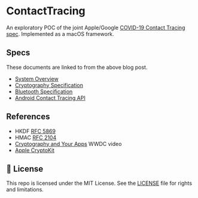 # ContactTracing

An exploratory POC of the joint Apple/Google
[COVID-19 Contact Tracing spec](https://blog.google/inside-google/company-announcements/apple-and-google-partner-covid-19-contact-tracing-technology).
Implemented as a macOS framework.

## Specs

These documents are linked to from the above blog post.

- [System Overview](https://blog.google/documents/57/Overview_of_COVID-19_Contact_Tracing_Using_BLE.pdf)
- [Cryptography Specification](https://blog.google/documents/56/Contact_Tracing_-_Cryptography_Specification.pdf)
- [Bluetooth Specification](https://blog.google/documents/58/Contact_Tracing_-_Bluetooth_Specification_v1.1_RYGZbKW.pdf)
- [Android Contact Tracing API](https://blog.google/documents/55/Android_Contact_Tracing_API.pdf)

## References

- HKDF [RFC 5869](https://tools.ietf.org/html/rfc5869)
- HMAC [RFC 2104](https://tools.ietf.org/html/rfc2104)
- [Cryptography and Your Apps](https://developer.apple.com/videos/play/wwdc2019/709) WWDC video
- [Apple CryptoKit](https://developer.apple.com/documentation/cryptokit)

## 📄 License

This repo is licensed under the MIT License. See the [LICENSE](LICENSE.md) file for rights and limitations.
